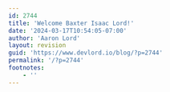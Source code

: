 ```yaml
---
id: 2744
title: 'Welcome Baxter Isaac Lord!'
date: '2024-03-17T10:54:05-07:00'
author: 'Aaron Lord'
layout: revision
guid: 'https://www.devlord.io/blog/?p=2744'
permalink: '/?p=2744'
footnotes:
    - ''
---
```


<p class="mobile-photo"><a href="https://www.devlord.io/blog/wp-content/uploads/2011/10/photo-781537.jpg"><img src="/blog/wp-content/uploads/2011/10/photo-781537.jpg?w=300" border="0" alt="" /></a></p>

<div class="blogger-post-footer"></div>